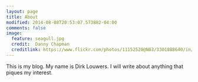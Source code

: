 ```yaml
---
layout: page
title: About
modified: 2014-08-08T20:53:07.573882-04:00
comments: false
image:
  feature: seagull.jpg
  credit:  Danny Chapman
  creditlink: https://www.flickr.com/photos/11152520@N03/3301888640/in/pool-creative_commons-_free_pictures
---
```


This is my blog. My name is Dirk Louwers. I will write about anything that piques my interest.
